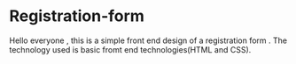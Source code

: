 # Registration-form
Hello everyone , this is a simple front end design of a registration form . The technology used is basic fromt end technologies(HTML and CSS).
